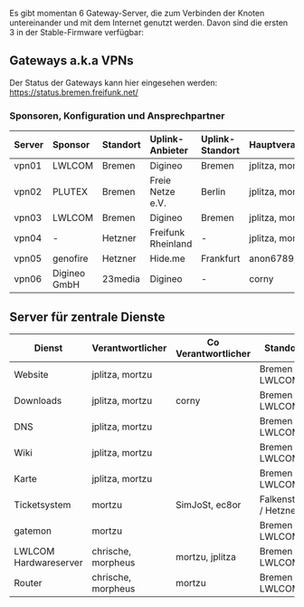 Es gibt momentan 6 Gateway-Server, die zum Verbinden der Knoten untereinander und mit dem Internet genutzt werden. Davon sind die ersten 3 in der Stable-Firmware verfügbar:

## Gateways a.k.a VPNs
Der Status der Gateways kann hier eingesehen werden: https://status.bremen.freifunk.net/

### Sponsoren, Konfiguration und Ansprechpartner
| Server | Sponsor      | Standort | Uplink-Anbieter    | Uplink-Standort | Hauptverantwortlicher | Co Verantwortlicher |
|:-------|:-------------|:---------|:-------------------|:----------------|-----------------------|---------------------|
| vpn01  | LWLCOM       | Bremen   | Digineo            | Bremen          | jplitza, mortzu       | morpheus            |
| vpn02  | PLUTEX       | Bremen   | Freie Netze e.V.   | Berlin          | jplitza, mortzu       | morpheus            |
| vpn03  | LWLCOM       | Bremen   | Digineo            | Bremen          | jplitza, mortzu       | morpheus            |
| vpn04  | -            | Hetzner  | Freifunk Rheinland | -               | jplitza, mortzu       |                     |
| vpn05  | genofire     | Hetzner  | Hide.me            | Frankfurt       | anon6789, genofire    | corny               |
| vpn06  | Digineo GmbH | 23media  | Digineo            | -               | corny                 | mortzu, genofire, jplitza |


## Server für zentrale Dienste
| Dienst                | Verantwortlicher    | Co Verantwortlicher | Standort              |
|-----------------------|---------------------|---------------------|-----------------------|
| Website               | jplitza, mortzu     |                     | Bremen / LWLCOM       |
| Downloads             | jplitza, mortzu     | corny               | Bremen / LWLCOM       |
| DNS                   | jplitza, mortzu     |                     | Bremen / LWLCOM       |
| Wiki                  | jplitza, mortzu     |                     | Bremen / LWLCOM       |
| Karte                 | jplitza, mortzu     |                     | Bremen / LWLCOM       |
| Ticketsystem          | mortzu              | SimJoSt, ec8or      | Falkenstein / Hetzner |
| gatemon               | mortzu              |                     | Bremen / LWLCOM       |
| LWLCOM Hardwareserver | chrische, morpheus  | mortzu, jplitza     | Bremen / LWLCOM       |
| Router                | chrische, morpheus  | mortzu              | Bremen / LWLCOM       |
